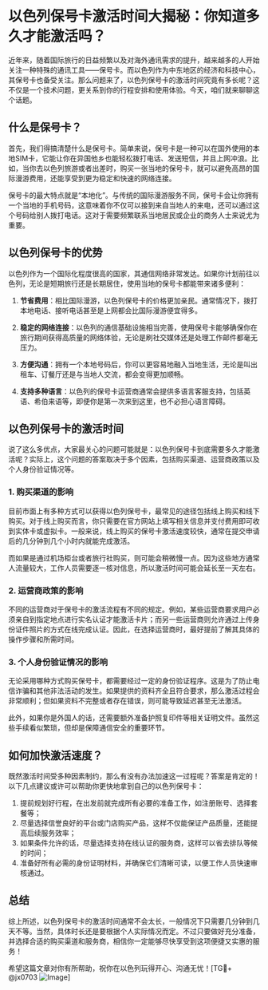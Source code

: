 # 以色列保号卡激活时间大揭秘：你知道多久才能激活吗？

近年来，随着国际旅行的日益频繁以及对海外通讯需求的提升，越来越多的人开始关注一种特殊的通讯工具——保号卡。而以色列作为中东地区的经济和科技中心，其保号卡也备受关注。那么问题来了，以色列保号卡的激活时间究竟有多长呢？这不仅是一个技术问题，更关系到你的行程安排和使用体验。今天，咱们就来聊聊这个话题。

## 什么是保号卡？

首先，我们得搞清楚什么是保号卡。简单来说，保号卡是一种可以在国外使用的本地SIM卡，它能让你在异国他乡也能轻松拨打电话、发送短信，并且上网冲浪。比如，当你去以色列旅游或者出差时，购买一张当地的保号卡，就可以避免高昂的国际漫游费用，还能享受到更为稳定和快速的网络连接。

保号卡的最大特点就是“本地化”。与传统的国际漫游服务不同，保号卡会让你拥有一个当地的手机号码，这意味着你不仅可以接到来自当地人的来电，还可以通过这个号码给别人拨打电话。这对于需要频繁联系当地居民或企业的商务人士来说尤为重要。

## 以色列保号卡的优势

以色列作为一个国际化程度很高的国家，其通信网络非常发达。如果你计划前往以色列，无论是短期旅行还是长期居住，使用当地的保号卡都能带来诸多便利：

1. **节省费用**：相比国际漫游，以色列保号卡的价格更加亲民。通常情况下，拨打本地电话、接听电话甚至是上网都会比国际漫游便宜得多。
   
2. **稳定的网络连接**：以色列的通信基础设施相当完善，使用保号卡能够确保你在旅行期间获得高质量的网络体验，无论是刷社交媒体还是处理工作邮件都毫无压力。

3. **方便沟通**：拥有一个本地号码后，你可以更容易地融入当地生活，无论是叫出租车、订餐厅还是与当地人交流，都会变得更加顺畅。

4. **支持多种语言**：以色列的保号卡运营商通常会提供多语言客服支持，包括英语、希伯来语等，即便你是第一次来到这里，也不必担心语言障碍。

## 以色列保号卡的激活时间

说了这么多优点，大家最关心的问题可能就是：以色列保号卡到底需要多久才能激活呢？实际上，这个问题的答案取决于多个因素，包括购买渠道、运营商政策以及个人身份验证情况等。

### 1. 购买渠道的影响

目前市面上有多种方式可以获得以色列保号卡，最常见的途径包括线上购买和线下购买。对于线上购买而言，你只需要在官方网站上填写相关信息并支付费用即可收到实体卡或虚拟卡。一般来说，线上购买的保号卡激活速度较快，通常在提交申请后的几分钟到几个小时内就能完成激活。

而如果是通过机场柜台或者旅行社购买，则可能会稍微慢一点。因为这些地方通常人流量较大，工作人员需要逐一核对信息，所以激活时间可能会延长至一天左右。

### 2. 运营商政策的影响

不同的运营商对于保号卡的激活流程有不同的规定。例如，某些运营商要求用户必须亲自到指定地点进行实名认证才能激活卡片；而另一些运营商则允许通过上传身份证件照片的方式在线完成认证。因此，在选择运营商时，最好提前了解其具体的操作步骤和所需时间。

### 3. 个人身份验证情况的影响

无论采用哪种方式购买保号卡，都需要经过一定的身份验证程序。这是为了防止电信诈骗和其他非法活动的发生。如果提供的资料齐全且符合要求，那么激活过程会非常顺利；但如果资料不完整或者存在错误，则可能导致延迟甚至无法激活。

此外，如果你是外国人的话，还需要额外准备护照复印件等相关证明文件。虽然这些手续看似繁琐，但却是保障通信安全的重要环节。

## 如何加快激活速度？

既然激活时间受多种因素制约，那么有没有办法加速这一过程呢？答案是肯定的！以下几点建议或许可以帮助你更快地拿到自己的以色列保号卡：

1. 提前规划好行程，在出发前就完成所有必要的准备工作，如注册账号、选择套餐等；
2. 尽量选择信誉良好的平台或门店购买产品，这样不仅能保证产品质量，还能提高后续服务效率；
3. 如果条件允许的话，尽量选择支持在线认证的服务商，这样可以省去排队等候的时间；
4. 准备好所有必需的身份证明材料，并确保它们清晰可读，以便工作人员快速审核通过。

## 总结

综上所述，以色列保号卡的激活时间通常不会太长，一般情况下只需要几分钟到几天不等。当然，具体时长还是要根据个人实际情况而定。不过只要做好充分准备，并选择合适的购买渠道和服务商，相信你一定能够尽快享受到这项便捷又实惠的服务！

希望这篇文章对你有所帮助，祝你在以色列玩得开心、沟通无忧！[TG💪+ @jx0703 ![Image](https://github.com/user-attachments/assets/dbca1d08-cadb-493c-b0ec-ad6f7a83f270)]